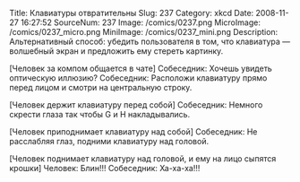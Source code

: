 Title: Клавиатуры отвратительны 
Slug: 237 
Category: xkcd 
Date: 2008-11-27 16:27:52 
SourceNum: 237 
Image: /comics/0237.png 
MicroImage: /comics/0237_micro.png 
MiniImage: /comics/0237_mini.png 
Description: Альтернативный способ: убедить пользователя в том, что клавиатура — волшебный экран и предложить ему стереть картинку. 

[Человек за компом общается в чате]
Собеседник: Хочешь увидеть оптическую иллюзию?
Собеседник: Расположи клавиатуру прямо перед лицом и смотри на центральную строку.

[Человек держит клавиатуру перед собой]
Собеседник: Немного скрести глаза так чтобы G и H накладывались.

[Человек приподнимает клавиатуру над собой]
Собеседник: Не расслабляя глаз, подними клавиатуру над головой.

[Человек поднимает клавиатуру над головой, и ему на лицо сыпятся крошки]
Человек: Блин!!!
Собеседник: Ха-ха-ха!!!